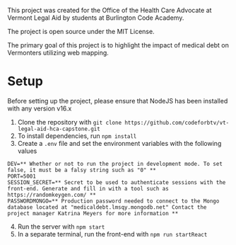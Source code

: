 This project was created for the Office of the Health Care Advocate at Vermont Legal Aid by students at Burlington Code Academy.

The project is open source under the MIT License.

The primary goal of this project is to highlight the impact of medical debt on Vermonters utilizing web mapping.

# Setup
Before setting up the project, please ensure that NodeJS has been installed with any version v16.x

1. Clone the repository with `git clone https://github.com/codeforbtv/vt-legal-aid-hca-capstone.git`
2. To install dependencies, run `npm install`
3. Create a `.env` file and set the environment variables with the following values
```
DEV=** Whether or not to run the project in development mode. To set false, it must be a falsy string such as "0" **
PORT=5001
SESSION_SECRET=** Secret to be used to authenticate sessions with the front-end. Generate and fill in with a tool such as https://randomkeygen.com/ **
PASSWORDMONGO=** Production password needed to connect to the Mongo database located at "medicaldebt.lmsqy.mongodb.net" Contact the project manager Katrina Meyers for more information **
```
4. Run the server with `npm start`
5. In a separate terminal, run the front-end with `npm run startReact`